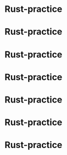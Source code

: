 # Rust-practice
# Rust-practice
# Rust-practice
# Rust-practice
# Rust-practice
# Rust-practice
# Rust-practice
